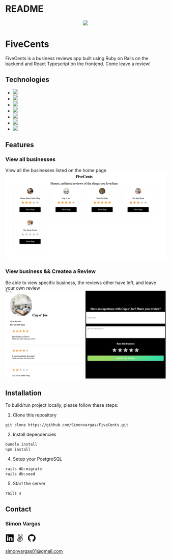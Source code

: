 # README
<p align='center'>
  <img src='./react-app/src/assets/images/logo.png' height='200px'>
</p>

# FiveCents

FiveCents is a business reviews app built using Ruby on Rails on the backend and React Typescript on the frontend. Come leave a review!
 

## Technologies
* <a href="https://www.typescriptlang.org/"><img src="https://img.shields.io/badge/typescript-%23007ACC.svg?style=for-the-badge&logo=typescript&logoColor=white" /></a>
* <a href="https://www.postgresql.org/"><img src="https://img.shields.io/badge/-PostgreSQL-336791?logo=PostgreSQL&logoColor=white" /></a>
* <a href="https://nodejs.org/"><img src="https://img.shields.io/badge/Node.js-43853D?style=flat&logo=node.js&logoColor=white"></a>
* <a href="https://reactjs.org/"><img src="https://img.shields.io/badge/react-%2320232a.svg?style=flat&logo=react&logoColor=%2361DAFB"></a>
* <a href="https://developer.mozilla.org/en-US/docs/Web/CSS"><img src="https://img.shields.io/badge/-CSS3-1572B6?logo=CSS3" /></a>
* <a href="https://www.ruby-lang.org/en/"><img src="https://img.shields.io/badge/ruby-%23CC342D.svg?style=for-the-badge&logo=ruby&logoColor=white" /></a>
* <a href="https://rubyonrails.org/"><img src="https://img.shields.io/badge/rails-%23CC0000.svg?style=for-the-badge&logo=ruby-on-rails&logoColor=white" /></a>



## Features

### View all businesses
View all the businesses listed on the home page
![Home](./readme-assets/images/home.jpg)


### View business && Createa a Review
Be able to view specific business, the reviews other have left, and leave your own review
![Reviews](./readme-assets/images/reviews.jpg)



## Installation
To build/run project locally, please follow these steps:

1. Clone this repository

```shell
git clone https://github.com/Simonvargas/FiveCents.git
```

2. Install dependencies 
```shell
bundle install
npm install
```

4. Setup your PostgreSQL 

```
rails db:migrate
rails db:seed
```
5. Start the server
```
rails s
```




## Contact

### Simon Vargas
<a href="https://www.linkedin.com/in/simon-vargas-aa0b6a14b/"><img src="./readme-assets/logos/linkedin-logo.png" height="28" align="middle" /></a>
<a href="https://angel.co/u/simon-vargas"><img src="./readme-assets/logos/angellist-logo.png" height="28" align="middle" /></a>
<a href="https://github.com/Simonvargas"><img src="./readme-assets/logos/github-logo.png" height="38" align="middle" /></a>

simonvargas01@gmail.com
